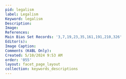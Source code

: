 ```yaml
---
pid: legalism
label: Legalism
Keyword: legalism
Description: 
Image: 
References: 
Main Bias Set Records: '3,7,19,23,35,161,191,210,326'
Editor(s): 
Image Caption: 
Comments (K4BL Only): 
Created: 5/10/2024 9:53 AM
order: '055'
layout: facet_page_layout
collection: keywords_descriptions
---
```

